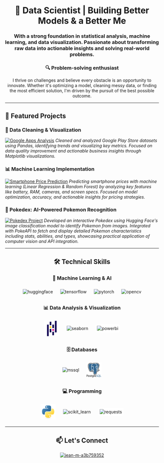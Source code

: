 <h1 align="center">🚀 Data Scientist | Building Better Models & a Better Me</h1>
<h3 align="center">With a strong foundation in statistical analysis, machine learning, and data visualization. Passionate about transforming raw data into actionable insights and solving real-world problems.</h3>

<h3 align="center">🔍 Problem-solving enthusiast</h3>
<p align="center">I thrive on challenges and believe every obstacle is an opportunity to innovate. Whether it's optimizing a model, cleaning messy data, or finding the most efficient solution, I'm driven by the pursuit of the best possible outcome.</p>

---

## 📂 Featured Projects

<div align="left">

### 🔧 Data Cleaning & Visualization
[![Google Apps Analysis](https://img.shields.io/badge/View_Project-4285F4?style=for-the-badge&logo=google-play&logoColor=white)](https://github.com/jean7-7-7/Proyectos/blob/main/Google%20apps.py)
*Cleaned and analyzed Google Play Store datasets using Pandas, identifying trends and visualizing key metrics. Focused on data quality improvement and actionable business insights through Matplotlib visualizations.*

### 📊 Machine Learning Implementation
[![Smartphone Price Prediction](https://img.shields.io/badge/View_Project-FF6B6B?style=for-the-badge&logo=python&logoColor=white)](https://github.com/jean7-7-7/Proyectos/blob/main/Price%20Phones.py)
*Predicting smartphone prices with machine learning (Linear Regression & Random Forest) by analyzing key features like battery, RAM, cameras, and screen specs. Focused on model optimization, accuracy, and actionable insights for pricing strategies.*

### 🐍 Pokedex: AI-Powered Pokemon Recognition
[![Pokedex Project](https://img.shields.io/badge/View_Project-EF5350?style=for-the-badge&logo=pokemon&logoColor=white)](https://github.com/jean7-7-7/Proyectos/blob/main/Pokedex.ipynb)
*Developed an interactive Pokedex using Hugging Face's image classification model to identify Pokemon from images. Integrated with PokeAPI to fetch and display detailed Pokemon characteristics including stats, abilities, and types, showcasing practical application of computer vision and API integration.*

</div>

---

<h2 align="center">🛠️ Technical Skills</h2>

<div align="center">
  
### 🤖 Machine Learning & AI
<div>
  <img src="https://huggingface.co/front/assets/huggingface_logo-noborder.svg" alt="huggingface" width="50" height="50" style="margin:10px; vertical-align:middle;"/>
  <img src="https://www.vectorlogo.zone/logos/tensorflow/tensorflow-icon.svg" alt="tensorflow" width="50" height="50" style="margin:10px; vertical-align:middle;"/>
  <img src="https://www.vectorlogo.zone/logos/pytorch/pytorch-icon.svg" alt="pytorch" width="50" height="50" style="margin:10px; vertical-align:middle;"/>
  <img src="https://www.vectorlogo.zone/logos/opencv/opencv-icon.svg" alt="opencv" width="50" height="50" style="margin:10px; vertical-align:middle;"/>
</div>

### 📊 Data Analysis & Visualization
<div>
  <img src="https://raw.githubusercontent.com/devicons/devicon/2ae2a900d2f041da66e950e4d48052658d850630/icons/pandas/pandas-original.svg" alt="pandas" width="50" height="50" style="margin:10px; vertical-align:middle;"/>
  <img src="https://seaborn.pydata.org/_images/logo-mark-lightbg.svg" alt="seaborn" width="50" height="50" style="margin:10px; vertical-align:middle;"/>
  <img src="https://github.com/microsoft/PowerBI-Icons/raw/main/SVG/Power-BI.svg" alt="powerbi" width="50" height="50" style="margin:10px; background-color:white; padding:5px; border-radius:5px; vertical-align:middle;"/>
</div>

### 🗄️ Databases
<div>
  <img src="https://www.svgrepo.com/show/303229/microsoft-sql-server-logo.svg" alt="mssql" width="50" height="50" style="margin:10px; vertical-align:middle;"/>
  <img src="https://raw.githubusercontent.com/devicons/devicon/master/icons/postgresql/postgresql-original-wordmark.svg" alt="postgresql" width="50" height="50" style="margin:10px; vertical-align:middle;"/>
</div>

### 💻 Programming
<div>
  <img src="https://raw.githubusercontent.com/devicons/devicon/master/icons/python/python-original.svg" alt="python" width="50" height="50" style="margin:10px; vertical-align:middle;"/>
  <img src="https://upload.wikimedia.org/wikipedia/commons/0/05/Scikit_learn_logo_small.svg" alt="scikit_learn" width="50" height="50" style="margin:10px; vertical-align:middle;"/>
  <img src="https://requests.readthedocs.io/en/latest/_static/requests-sidebar.png" alt="requests" width="50" height="50" style="margin:10px; background-color:white; padding:5px; border-radius:5px; vertical-align:middle;"/>
</div>

</div>

---

<h2 align="center">📫 Let's Connect</h2>

<p align="center">
  <a href="https://linkedin.com/in/jean-morales-a3b759352" target="blank">
    <img align="center" src="https://img.shields.io/badge/LinkedIn-0077B5?style=for-the-badge&logo=linkedin&logoColor=white" alt="jean-m-a3b759352" height="30"/>
  </a>
</p>
